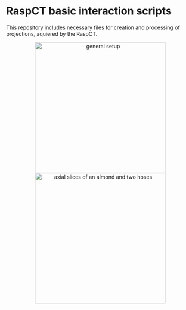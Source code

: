 # RaspCT basic interaction scripts
This repository includes necessary files for creation and processing of projections, aquiered by the RaspCT. 

<p align="center">
  <img src="https://github.com/Marcao8/Skripte/blob/master/Testaufbau.png" width="350" alt="general setup">
  <img src="https://github.com/Marcao8/Skripte/blob/master/ConeRecon.gif" width="350" alt="axial slices of an almond and two hoses"/>
</p>

